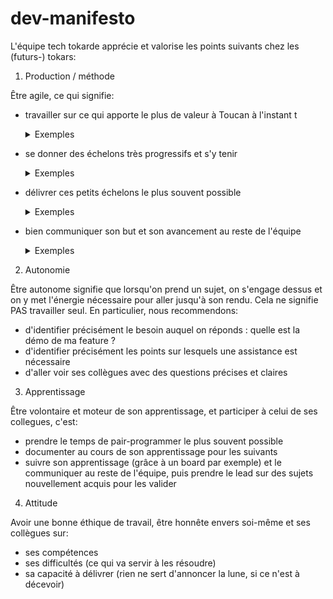 # dev-manifesto

L'équipe tech tokarde apprécie et valorise les points suivants chez les (futurs-) tokars:

1. Production / méthode

Être agile, ce qui signifie:
- travailler sur ce qui apporte le plus de valeur à Toucan à l'instant t
  <details><summary>Exemples</summary>

  Pour le savoir je me pose les questions suivantes : 
  - est-ce que ce que je suis en train de faire profitera dès son lancement à un utilisateur/client/concepteur/Tokar ? Si oui est-ce que cela lui permettra de faire quelque chose qu'il ne pouvait pas faire avant ? Est-ce que cela lui permettra de faire quelque chose deux fois plus vite qu'avant ?
  - à contrario, ce que j'ai fait est-il une amélioration marginale, ou qui ne profite à personne dans l'immédiat ?
  <details><summary>Exemples</summary>

- se donner des échelons très progressifs et s'y tenir
  <details><summary>Exemples</summary>
  
  - ma feature à été découpée, le découpage est écrit dans la carte trello, il est univoque et chaque étape est courte
  - ma feature n'était pas découpée, j'ai vite vu que c'était plus compliqué que prévu, j'ai repassé la carte trello en découpage
  </details>
- délivrer ces petits échelons le plus souvent possible
  <details><summary>Exemples</summary>
  
  - je peux faire une v0 de ma fonctionalité et la présenter en quelques jours
  - je peux commencer un projet en ayant confiance que la PR sera proposée le soir
  </details>
- bien communiquer son but et son avancement au reste de l'équipe
  <details><summary>Exemples</summary>
  
  - je communique via les daily sur mes projets en cours, mes difficultés
  - je met à jour Trello, le wiki
  - mes PR sont claires et autosuffisantes (screenshots, urls de tests, exemples d'usage des APIs, exemples de confs)
  </details>

2. Autonomie

Être autonome signifie que lorsqu'on prend un sujet, on s'engage dessus et on y met l'énergie nécessaire pour aller jusqu'à son rendu.
Cela ne signifie PAS travailler seul.
En particulier, nous recommendons:
- d'identifier précisément le besoin auquel on réponds : quelle est la démo de ma feature ? 
- d'identifier précisément les points sur lesquels une assistance est nécessaire
- d'aller voir ses collègues avec des questions précises et claires

3. Apprentissage

Être volontaire et moteur de son apprentissage, et participer à celui de ses collegues, c'est:
- prendre le temps de pair-programmer le plus souvent possible
- documenter au cours de son apprentissage pour les suivants
- suivre son apprentissage (grâce à un board par exemple) et le communiquer au reste de l'équipe, puis prendre le lead sur des sujets nouvellement acquis pour les valider

4. Attitude

Avoir une bonne éthique de travail, être honnête envers soi-même et ses collègues sur:
- ses compétences
- ses difficultés (ce qui va servir à les résoudre)
- sa capacité à délivrer (rien ne sert d'annoncer la lune, si ce n'est à décevoir)
